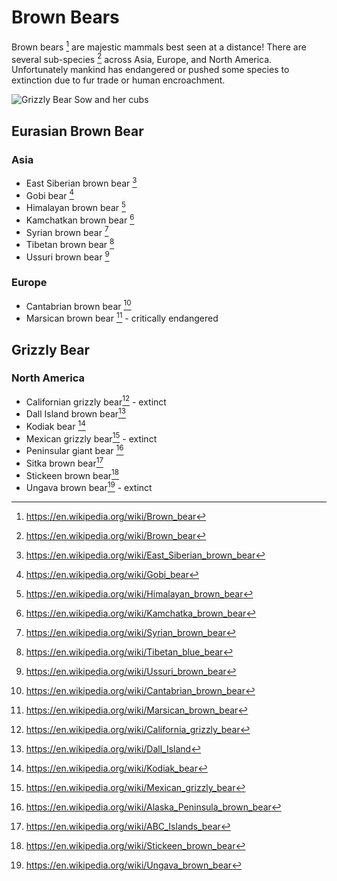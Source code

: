 # Brown Bears

Brown bears [^brn_bear] are majestic mammals best seen at a distance!
There are several sub-species [^brn_bear] across Asia, Europe, and North
America. Unfortunately mankind has endangered or pushed some species to
extinction due to fur trade or human encroachment.

![Grizzly Bear Sow and her cubs](https://upload.wikimedia.org/wikipedia/commons/thumb/d/d7/Grizzly_Bear-_Sow_and_cubs_%285728173840%29.jpg/320px-Grizzly_Bear-_Sow_and_cubs_%285728173840%29.jpg)

## Eurasian Brown Bear

### Asia

* East Siberian brown bear [^e_sib]
* Gobi bear [^gobi]
* Himalayan brown bear [^hima]
* Kamchatkan brown bear [^kamch]
* Syrian brown bear [^syr]
* Tibetan brown bear [^tib]
* Ussuri brown bear [^ussuri]

### Europe

* Cantabrian brown bear [^cant_bear]
* Marsican brown bear [^mars_bear] - critically endangered

## Grizzly Bear

### North America

* Californian grizzly bear[^cali] - extinct
* Dall Island brown bear[^dall]
* Kodiak bear [^kodiak]
* Mexican grizzly bear[^mex] - extinct
* Peninsular giant bear [^pgb]
* Sitka brown bear[^sitka]
* Stickeen brown bear[^stick]
* Ungava brown bear[^ungava] - extinct

[^kamch]:https://en.wikipedia.org/wiki/Kamchatka_brown_bear
[^brn_bear]:https://en.wikipedia.org/wiki/Brown_bear
[^tib]:https://en.wikipedia.org/wiki/Tibetan_blue_bear
[^syr]:https://en.wikipedia.org/wiki/Syrian_brown_bear
[^cant_bear]: https://en.wikipedia.org/wiki/Cantabrian_brown_bear
[^e_sib]: https://en.wikipedia.org/wiki/East_Siberian_brown_bear
[^hima]: https://en.wikipedia.org/wiki/Himalayan_brown_bear
[^mars_bear]: https://en.wikipedia.org/wiki/Marsican_brown_bear
[^gobi]: https://en.wikipedia.org/wiki/Gobi_bear
[^ussuri]: https://en.wikipedia.org/wiki/Ussuri_brown_bear
[^ungava]: https://en.wikipedia.org/wiki/Ungava_brown_bear
[^stick]: https://en.wikipedia.org/wiki/Stickeen_brown_bear
[^sitka]: https://en.wikipedia.org/wiki/ABC_Islands_bear
[^pgb]: https://en.wikipedia.org/wiki/Alaska_Peninsula_brown_bear
[^mex]: https://en.wikipedia.org/wiki/Mexican_grizzly_bear
[^cali]: https://en.wikipedia.org/wiki/California_grizzly_bear
[^kodiak]: https://en.wikipedia.org/wiki/Kodiak_bear
[^dall]: https://en.wikipedia.org/wiki/Dall_Island
